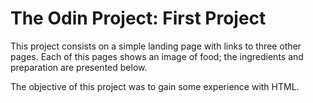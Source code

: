# **The Odin Project: First Project**

This project consists on a simple landing page with links to three other pages. Each of this pages shows an image of food; the ingredients and preparation are presented below. 

The objective of this project was to gain some experience with HTML.

